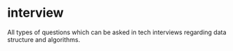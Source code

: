 # interview
All types of questions which can be asked in tech interviews regarding data structure and algorithms.

